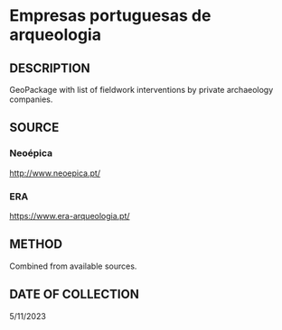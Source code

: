 # Empresas portuguesas de arqueologia

## DESCRIPTION
GeoPackage with list of fieldwork interventions by private archaeology companies.

## SOURCE 
### Neoépica
http://www.neoepica.pt/
### ERA
https://www.era-arqueologia.pt/

## METHOD
Combined from available sources.


## DATE OF COLLECTION
5/11/2023

